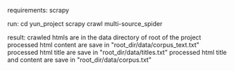 requirements: scrapy

run: cd yun_project
     scrapy crawl multi-source_spider

result: crawled htmls are in the data directory of root of the project
        processed html content are save in "root_dir/data/corpus_text.txt"
        processed html title are save in "root_dir/data/titles.txt"
        processed html title and content are save in "root_dir/data/corpus.txt"